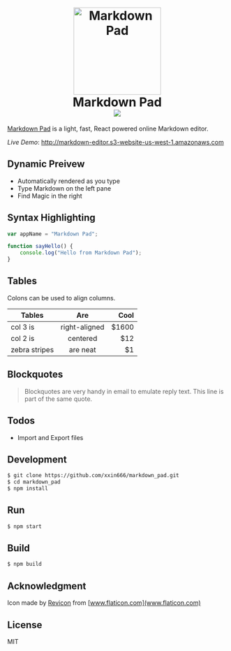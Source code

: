 <h1 align="center">
	<img src="https://raw.githubusercontent.com/xxin666/markdown_pad/master/src/assets/images/logo.png" alt="Markdown Pad" width="200">
  	<br>
  	Markdown Pad
  	<br>
  	<img src="https://raw.githubusercontent.com/xxin666/markdown_pad/master/src/assets/images/screenshot.png"></a>
</h1>

[Markdown Pad](https://github.com/xxin666/markdown_pad) is a light, fast, React powered online Markdown editor.

*Live Demo*: http://markdown-editor.s3-website-us-west-1.amazonaws.com

## Dynamic Preivew
  - Automatically rendered as you type
  - Type Markdown on the left pane
  - Find Magic in the right

## Syntax Highlighting
```js
var appName = "Markdown Pad";

function sayHello() {
    console.log("Hello from Markdown Pad");
}
```

## Tables

Colons can be used to align columns.

| Tables        | Are           | Cool  |
| ------------- |:-------------:| -----:|
| col 3 is      | right-aligned | $1600 |
| col 2 is      | centered      |   $12 |
| zebra stripes | are neat      |    $1 |

## Blockquotes

> Blockquotes are very handy in email to emulate reply text.
> This line is part of the same quote.

## Todos

 - Import and Export files

## Development
```bash
$ git clone https://github.com/xxin666/markdown_pad.git
$ cd markdown_pad
$ npm install
```

## Run
```bash
$ npm start
```

## Build
```bash
$ npm build
```

## Acknowledgment
Icon made by [Revicon](https://www.flaticon.com/authors/revicon) from [www.flaticon.com](www.flaticon.com)

License
----

MIT

